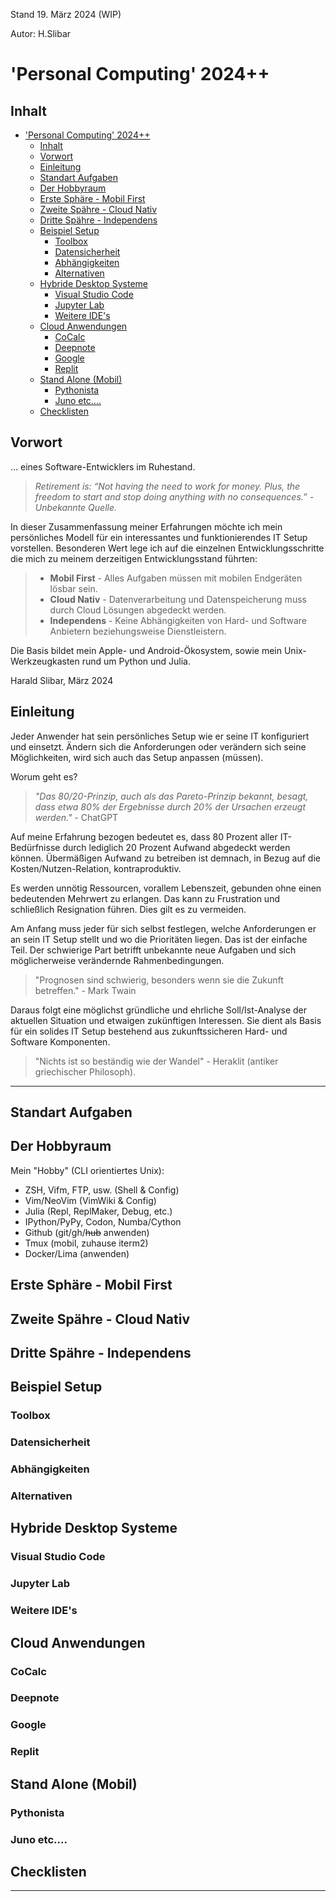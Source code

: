 Stand 19. März 2024 (WIP)

Autor: H.Slibar

# 'Personal Computing' 2024++

## Inhalt 

- ['Personal Computing' 2024++](#personal-computing-2024)
  - [Inhalt](#inhalt)
  - [Vorwort](#vorwort)
  - [Einleitung](#einleitung)
  - [Standart Aufgaben](#standart-aufgaben)
  - [Der Hobbyraum](#der-hobbyraum)
  - [Erste Sphäre - Mobil First](#erste-sphäre-mobil-first)
  - [Zweite Spähre - Cloud Nativ](#zweite-spähre-cloud-nativ)
  - [Dritte Spähre - Independens](#dritte-spähre-independens)
  - [Beispiel Setup](#beispiel-setup)
    - [Toolbox](#toolbox)
    - [Datensicherheit](#datensicherheit)
    - [Abhängigkeiten](#abhängigkeiten)
    - [Alternativen](#alternativen)
  - [Hybride Desktop Systeme](#hybride-desktop-systeme)
    - [Visual Studio Code](#visual-studio-code)
    - [Jupyter Lab](#jupyter-lab)
    - [Weitere IDE's](#weitere-ide-s)
  - [Cloud Anwendungen](#cloud-anwendungen)
    - [CoCalc](#cocalc)
    - [Deepnote](#deepnote)
    - [Google](#google)
    - [Replit](#replit)
  - [Stand Alone (Mobil)](#stand-alone-mobil)
    - [Pythonista](#pythonista)
    - [Juno etc....](#juno-etc)
  - [Checklisten](#checklisten)

## Vorwort 
... eines Software-Entwicklers im Ruhestand.

> *Retirement is: “Not having the need to work for money. Plus, the freedom to start and stop doing anything with no consequences.” - Unbekannte Quelle.* 

In dieser Zusammenfassung meiner Erfahrungen möchte ich mein persönliches Modell für ein interessantes und funktionierendes IT Setup vorstellen. Besonderen Wert lege ich auf die einzelnen Entwicklungsschritte die mich zu meinem derzeitigen Entwicklungsstand führten:

> * **Mobil First** - Alles Aufgaben müssen mit mobilen Endgeräten lösbar sein. 
> * **Cloud Nativ** - Datenverarbeitung und Datenspeicherung muss durch Cloud Lösungen abgedeckt werden. 
> * **Independens** - Keine Abhängigkeiten von Hard- und Software Anbietern beziehungsweise Dienstleistern. 
 
Die Basis bildet mein Apple- und Android-Ökosystem, sowie mein Unix-Werkzeugkasten rund um Python und Julia. 

Harald Slibar, März 2024


## Einleitung 

Jeder Anwender hat sein persönliches Setup wie er seine IT konfiguriert und einsetzt. Ändern sich die Anforderungen oder verändern sich seine Möglichkeiten, wird sich auch das Setup anpassen (müssen). 

Worum geht es? 

> *"Das 80/20-Prinzip, auch als das Pareto-Prinzip bekannt, besagt, dass etwa 80% der Ergebnisse durch 20% der Ursachen erzeugt werden."* - ChatGPT

Auf meine Erfahrung bezogen bedeutet es, dass 80 Prozent aller IT-Bedürfnisse durch lediglich 20 Prozent Aufwand abgedeckt werden können. Übermäßigen Aufwand zu betreiben ist demnach, in Bezug auf die Kosten/Nutzen-Relation, kontraproduktiv. 

Es werden unnötig Ressourcen, vorallem Lebenszeit, gebunden ohne einen bedeutenden Mehrwert zu erlangen. Das kann 
zu Frustration und schließlich Resignation führen. Dies gilt es zu vermeiden. 

Am Anfang muss jeder für sich selbst festlegen, welche Anforderungen er an sein IT Setup stellt und wo die Prioritäten liegen. Das ist der einfache Teil. Der schwierige Part betrifft unbekannte neue Aufgaben und sich möglicherweise verändernde Rahmenbedingungen. 

> "Prognosen sind schwierig, besonders wenn sie die Zukunft betreffen." - Mark Twain 

Daraus folgt eine möglichst gründliche und ehrliche Soll/Ist-Analyse der aktuellen Situation und etwaigen zukünftigen Interessen. Sie dient als Basis für ein solides IT Setup bestehend aus zukunftssicheren Hard- und Software Komponenten. 

> "Nichts ist so beständig wie der Wandel" - Heraklit (antiker griechischer Philosoph).

---

## Standart Aufgaben
## Der Hobbyraum 
Mein "Hobby" (CLI orientiertes Unix):
* ZSH, Vifm, FTP, usw. (Shell & Config) 
* Vim/NeoVim (VimWiki & Config) 
* Julia (Repl, ReplMaker, Debug, etc.) 
* IPython/PyPy, Codon, Numba/Cython
* Github (git/gh/~~hub~~ anwenden)
* Tmux (mobil, zuhause iterm2) 
* Docker/Lima (anwenden) 

## Erste Sphäre - Mobil First
## Zweite Spähre - Cloud Nativ
## Dritte Spähre - Independens 
## Beispiel Setup 
### Toolbox 
### Datensicherheit 
### Abhängigkeiten 
### Alternativen
## Hybride Desktop Systeme 
### Visual Studio Code 
### Jupyter Lab
### Weitere IDE's
## Cloud Anwendungen 
### CoCalc 
### Deepnote 
### Google 
### Replit 
## Stand Alone (Mobil) 
### Pythonista 
### Juno etc.... 
## Checklisten
---



